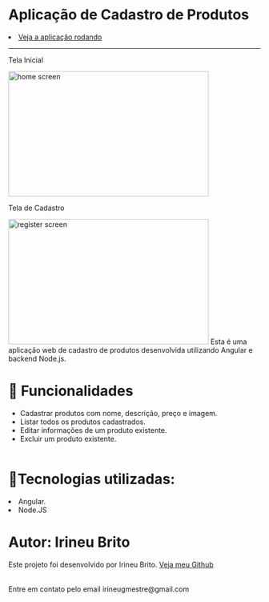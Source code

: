 # Aplicação de Cadastro de Produtos
<li> 
<a href="https://www.youtube.com/embed/nbipdn7v7Ro">Veja a aplicação rodando</a>
</li>
<hr>
<p>Tela Inicial</p>
<img src="https://live.staticflickr.com/65535/52802074862_6c6a6bfccf_b.jpg" width="400" height="250"  alt="home screen">
<p>Tela de Cadastro</p>
<img src="https://live.staticflickr.com/65535/52802085997_c18e4aa833_b.jpg)" width="400" height="250"  alt="register screen">
Esta é uma aplicação web de cadastro de produtos desenvolvida utilizando Angular e backend Node.js.

# 📝 Funcionalidades 
<table>
  <ul>
<li>Cadastrar produtos com nome, descrição, preço e imagem.</li>
<li>Listar todos os produtos cadastrados.</li>
<li>Editar informações de um produto existente.</li>
<li>Excluir um produto existente.</li>
 </ul>
</table>

# 🚀Tecnologias utilizadas:

<li>Angular.</li>
<li>Node.JS</li>

# Autor: Irineu Brito
<table>
Este projeto foi desenvolvido por Irineu Brito.
<a href="https://github.com/irineub">Veja meu Github</a>
</table>
Entre em contato pelo email irineugmestre@gmail.com

